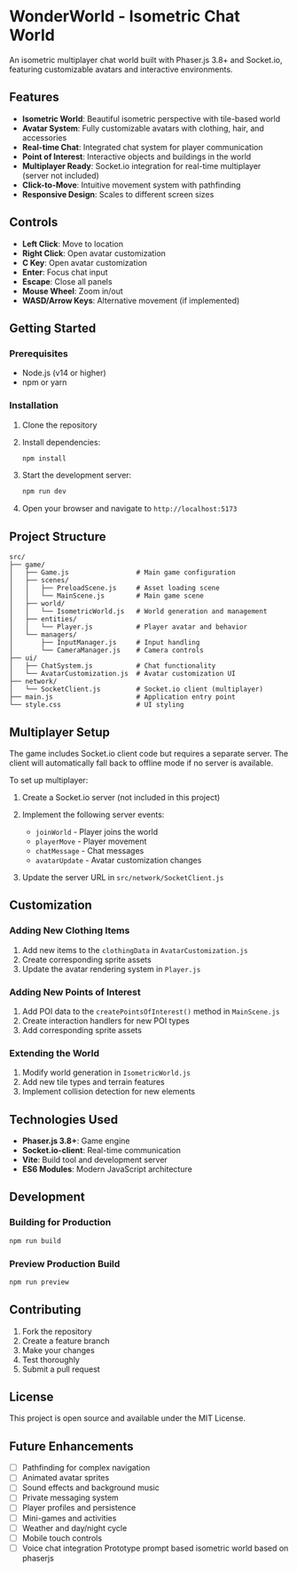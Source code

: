 # WonderWorld - Isometric Chat World

An isometric multiplayer chat world built with Phaser.js 3.8+ and Socket.io, featuring customizable avatars and interactive environments.

## Features

- **Isometric World**: Beautiful isometric perspective with tile-based world
- **Avatar System**: Fully customizable avatars with clothing, hair, and accessories
- **Real-time Chat**: Integrated chat system for player communication
- **Point of Interest**: Interactive objects and buildings in the world
- **Multiplayer Ready**: Socket.io integration for real-time multiplayer (server not included)
- **Click-to-Move**: Intuitive movement system with pathfinding
- **Responsive Design**: Scales to different screen sizes

## Controls

- **Left Click**: Move to location
- **Right Click**: Open avatar customization
- **C Key**: Open avatar customization
- **Enter**: Focus chat input
- **Escape**: Close all panels
- **Mouse Wheel**: Zoom in/out
- **WASD/Arrow Keys**: Alternative movement (if implemented)

## Getting Started

### Prerequisites

- Node.js (v14 or higher)
- npm or yarn

### Installation

1. Clone the repository
2. Install dependencies:
   ```bash
   npm install
   ```

3. Start the development server:
   ```bash
   npm run dev
   ```

4. Open your browser and navigate to `http://localhost:5173`

## Project Structure

```
src/
├── game/
│   ├── Game.js                 # Main game configuration
│   ├── scenes/
│   │   ├── PreloadScene.js     # Asset loading scene
│   │   └── MainScene.js        # Main game scene
│   ├── world/
│   │   └── IsometricWorld.js   # World generation and management
│   ├── entities/
│   │   └── Player.js           # Player avatar and behavior
│   └── managers/
│       ├── InputManager.js     # Input handling
│       └── CameraManager.js    # Camera controls
├── ui/
│   ├── ChatSystem.js           # Chat functionality
│   └── AvatarCustomization.js  # Avatar customization UI
├── network/
│   └── SocketClient.js         # Socket.io client (multiplayer)
├── main.js                     # Application entry point
└── style.css                   # UI styling
```

## Multiplayer Setup

The game includes Socket.io client code but requires a separate server. The client will automatically fall back to offline mode if no server is available.

To set up multiplayer:

1. Create a Socket.io server (not included in this project)
2. Implement the following server events:
   - `joinWorld` - Player joins the world
   - `playerMove` - Player movement
   - `chatMessage` - Chat messages
   - `avatarUpdate` - Avatar customization changes

3. Update the server URL in `src/network/SocketClient.js`

## Customization

### Adding New Clothing Items

1. Add new items to the `clothingData` in `AvatarCustomization.js`
2. Create corresponding sprite assets
3. Update the avatar rendering system in `Player.js`

### Adding New Points of Interest

1. Add POI data to the `createPointsOfInterest()` method in `MainScene.js`
2. Create interaction handlers for new POI types
3. Add corresponding sprite assets

### Extending the World

1. Modify world generation in `IsometricWorld.js`
2. Add new tile types and terrain features
3. Implement collision detection for new elements

## Technologies Used

- **Phaser.js 3.8+**: Game engine
- **Socket.io-client**: Real-time communication
- **Vite**: Build tool and development server
- **ES6 Modules**: Modern JavaScript architecture

## Development

### Building for Production

```bash
npm run build
```

### Preview Production Build

```bash
npm run preview
```

## Contributing

1. Fork the repository
2. Create a feature branch
3. Make your changes
4. Test thoroughly
5. Submit a pull request

## License

This project is open source and available under the MIT License.

## Future Enhancements

- [ ] Pathfinding for complex navigation
- [ ] Animated avatar sprites
- [ ] Sound effects and background music
- [ ] Private messaging system
- [ ] Player profiles and persistence
- [ ] Mini-games and activities
- [ ] Weather and day/night cycle
- [ ] Mobile touch controls
- [ ] Voice chat integration
Prototype prompt based isometric world based on phaserjs
